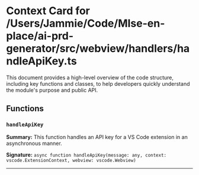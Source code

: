 # Context Card for /Users/Jammie/Code/MIse-en-place/ai-prd-generator/src/webview/handlers/handleApiKey.ts

This document provides a high-level overview of the code structure, including key functions and classes, to help developers quickly understand the module's purpose and public API.

## Functions

### `handleApiKey`

**Summary:** This function handles an API key for a VS Code extension in an asynchronous manner.

**Signature:** `async function handleApiKey(message: any, context: vscode.ExtensionContext, webview: vscode.Webview)`

---
